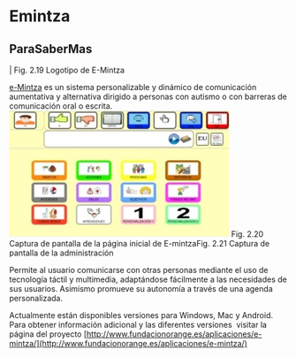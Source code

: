 
# Emintza

## ParaSaberMas
|
Fig. 2.19 Logotipo de E-Mintza

[e-Mintza](http://www.fundacionorange.es/aplicaciones/e-mintza/) es un sistema personalizable y dinámico de comunicación aumentativa y alternativa dirigido a personas con autismo o con barreras de comunicación oral o escrita.
![](img/Captura_de_pantalla_de_2017-03-15_11-44-42.png)
Fig. 2.20 Captura de pantalla de la página inicial de E-mintzaFig. 2.21 Captura de pantalla de la administración

Permite al usuario comunicarse con otras personas mediante el uso de tecnología táctil y multimedia, adaptándose fácilmente a las necesidades de sus usuarios. Asimismo promueve su autonomía a través de una agenda personalizada.

Actualmente están disponibles versiones para Windows, Mac y Android. Para obtener información adicional y las diferentes versiones  visitar la página del proyecto [http://www.fundacionorange.es/aplicaciones/e-mintza/](http://www.fundacionorange.es/aplicaciones/e-mintza/)



